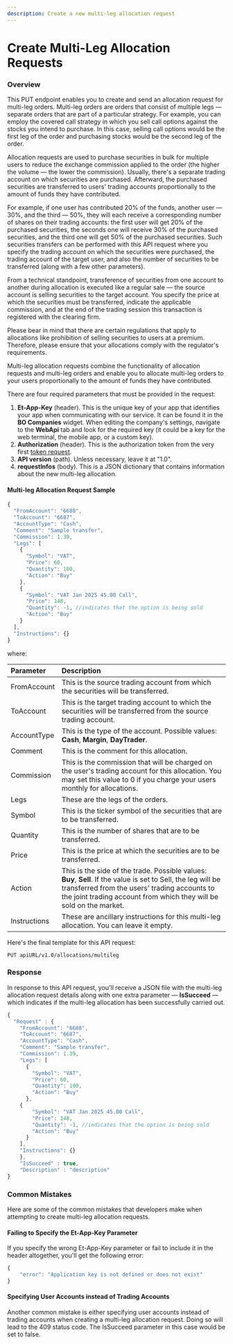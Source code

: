 ```yaml
---
description: Create a new multi-leg allocation request
---
```


# Create Multi-Leg Allocation Requests

### Overview

This PUT endpoint enables you to create and send an allocation request for multi-leg orders. Multi-leg orders are orders that consist of multiple legs — separate orders that are part of a particular strategy. For example, you can employ the covered call strategy in which you sell call options against the stocks you intend to purchase. In this case, selling call options would be the first leg of the order and purchasing stocks would be the second leg of the order.

Allocation requests are used to purchase securities in bulk for multiple users to reduce the exchange commission applied to the order \(the higher the volume — the lower the commission\). Usually, there's a separate trading account on which securities are purchased. Afterward, the purchased securities are transferred to users' trading accounts proportionally to the amount of funds they have contributed.

For example, if one user has contributed 20% of the funds, another user — 30%, and the third — 50%, they will each receive a corresponding number of shares on their trading accounts: the first user will get 20% of the purchased securities, the seconds one will receive 30% of the purchased securities, and the third one will get 50% of the purchased securities. Such securities transfers can be performed with this API request where you specify the trading account on which the securities were purchased, the trading account of the target user, and also the number of securities to be transferred \(along with a few other parameters\).

From a technical standpoint, transference of securities from one account to another during allocation is executed like a regular sale — the source account is selling securities to the target account. You specify the price at which the securities must be transferred, indicate the applicable commission, and at the end of the trading session this transaction is registered with the clearing firm.

Please bear in mind that there are certain regulations that apply to allocations like prohibition of selling securities to users  at a premium. Therefore, please ensure that your allocations comply with the regulator's requirements.

Multi-leg allocation requests combine the functionality of allocation requests and multi-leg orders and enable you to allocate multi-leg orders to your users proportionally to the amount of funds they have contributed.

There are four required parameters that must be provided in the request:

1. **Et-App-Key** \(header\). This is the unique key of your app that identifies your app when communicating with our service. It can be found it in the **BO Companies** widget. When editing the company's settings, navigate to the **WebApi** tab and look for the required key \(it could be a key for the web terminal, the mobile app, or a custom key\).
2. **Authorization** \(header\). This is the authorization token from the very first [token request]().
3. **API version** \(path\). Unless necessary, leave it at "1.0".
4. **requestInfos** \(body\). This is a JSON dictionary that contains information about the new multi-leg allocation.

#### Multi-leg Allocation Request Sample

```javascript
{
  "FromAccount": "6688",
  "ToAccount": "6687",
  "AccountType": "Cash",
  "Comment": "Sample transfer",
  "Commission": 1.39,
  "Legs": [
    {
      "Symbol": "VAT",
      "Price": 60,
      "Quantity": 100,
      "Action": "Buy"
    },
	{
      "Symbol": "VAT Jan 2025 45.00 Call",
      "Price": 148,
      "Quantity": -1, //indicates that the option is being sold
      "Action": "Buy"
    }
  ],
  "Instructions": {}
}
```

where:

| Parameter | Description |
| :--- | :--- |
| FromAccount | This is the source trading account from which the securities will be transferred. |
| ToAccount | This is the target trading account to which the securities will be transferred from the source trading account. |
| AccountType | This is the type of the account. Possible values: **Cash**, **Margin**, **DayTrader**. |
| Comment | This is the comment for this allocation.  |
| Commission | This is the commission that will be charged on the user's trading account for this allocation. You may set this value to 0 if you charge your users monthly for allocations. |
| Legs | These are the legs of the orders. |
| Symbol | This is the ticker symbol of the securities that are to be transferred. |
| Quantity | This is the number of shares that are to be transferred. |
| Price | This is the price at which the securities are to be transferred. |
| Action | This is the side of the trade. Possible values: **Buy**, **Sell**. If the value is set to Sell, the leg will be transferred from the users' trading accounts to the joint trading account from which they will be sold on the market. |
| Instructions | These are ancillary instructions for this multi-leg allocation. You can leave it empty. |

Here's the final template for this API request:

```text
PUT apiURL/v1.0/allocations/multileg    
```

### Response

In response to this API request, you'll receive a JSON file with the multi-leg allocation request details along with one extra parameter — **IsSucceed** — which indicates if the multi-leg allocation has been successfully carried out.

```javascript
{
  "Request" : {
    "FromAccount": "6688",
    "ToAccount": "6687",
    "AccountType": "Cash",
    "Comment": "Sample transfer",
    "Commission": 1.39,
    "Legs": [
      {
        "Symbol": "VAT",
        "Price": 60,
        "Quantity": 100,
        "Action": "Buy"
      },
  	{
        "Symbol": "VAT Jan 2025 45.00 Call",
        "Price": 148,
        "Quantity": -1, //indicates that the option is being sold
        "Action": "Buy"
      }
    ],
    "Instructions": {}
    },
    "IsSucceed" : true,
    "Description" : "description"
}
```

### Common Mistakes

Here are some of the common mistakes that developers make when attempting to create multi-leg allocation requests.

#### Failing to Specify the Et-App-Key Parameter

If you specify the wrong Et-App-Key parameter or fail to include it in the header altogether, you'll get the following error:

```javascript
{
    "error": "Application key is not defined or does not exist"
}
```

#### Specifying User Accounts instead of Trading Accounts

Another common mistake is either specifying user accounts instead of trading accounts when creating a multi-leg allocation request. Doing so will lead to the 409 status code. The IsSucceed parameter in this case would be set to false.

